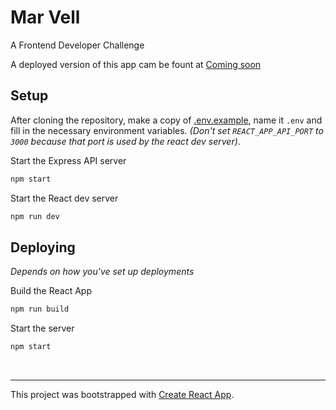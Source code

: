 
# Mar Vell

A Frontend Developer Challenge

A deployed version of this app cam be fount at [Coming soon](https://mar-vell.herokuapp.com/)

## Setup

After cloning the repository, make a copy of [.env.example](.env.example), name it `.env` and fill in the necessary environment variables. _(Don't set `REACT_APP_API_PORT` to `3000` because that port is used by the react dev server)_.

Start the Express API server
```bash
npm start
```

Start the React dev server
```bash
npm run dev
```

## Deploying

_Depends on how you've set up deployments_

Build the React App
```bash
npm run build
```

Start the server
```bash
npm start
```

<br><hr>
This project was bootstrapped with [Create React App](https://github.com/facebook/create-react-app).
